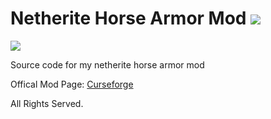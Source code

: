 # Netherite Horse Armor Mod ![](http://cf.way2muchnoise.eu/full_392701_downloads.svg)
![](https://cf.way2muchnoise.eu/versions/392701.svg)

Source code for my netherite horse armor mod 
 
Offical Mod Page: [Curseforge](https://www.curseforge.com/minecraft/mc-mods/netherite-horse-armor-mod)
 
All Rights Served.
